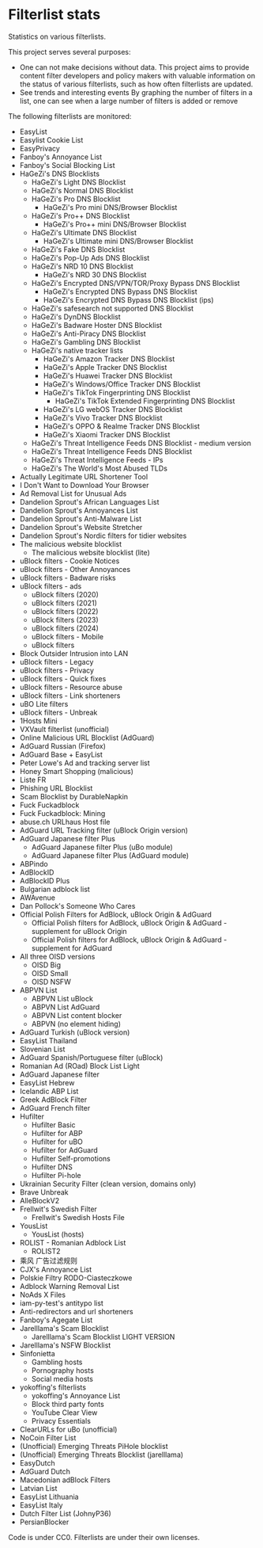 # Filterlist stats
Statistics on various filterlists.

This project serves several purposes:
- One can not make decisions without data.
This project aims to provide content filter developers and policy makers with valuable information on the status of various filterlists, such as how often filterlists are updated.
- See trends and interesting events
By graphing the number of filters in a list, one can see when a large number of filters is added or remove

The following filterlists are monitored:
- EasyList
- Easylist Cookie List
- EasyPrivacy
- Fanboy's Annoyance List
- Fanboy's Social Blocking List
- HaGeZi's DNS Blocklists
  - HaGeZi's Light DNS Blocklist
  - HaGeZi's Normal DNS Blocklist
  - HaGeZi's Pro DNS Blocklist
    - HaGeZi's Pro mini DNS/Browser Blocklist
  - HaGeZi's Pro++ DNS Blocklist
    - HaGeZi's Pro++ mini DNS/Browser Blocklist
  - HaGeZi's Ultimate DNS Blocklist
    - HaGeZi's Ultimate mini DNS/Browser Blocklist
  - HaGeZi's Fake DNS Blocklist
  - HaGeZi's Pop-Up Ads DNS Blocklist
  - HaGeZi's NRD 10 DNS Blocklist
    - HaGeZi's NRD 30 DNS Blocklist
  - HaGeZi's Encrypted DNS/VPN/TOR/Proxy Bypass DNS Blocklist
    - HaGeZi's Encrypted DNS Bypass DNS Blocklist
    - HaGeZi's Encrypted DNS Bypass DNS Blocklist (ips)
  - HaGeZi's safesearch not supported DNS Blocklist
  - HaGeZi's DynDNS Blocklist
  - HaGeZi's Badware Hoster DNS Blocklist
  - HaGeZi's Anti-Piracy DNS Blocklist
  - HaGeZi's Gambling DNS Blocklist
  - HaGeZi's native tracker lists
    - HaGeZi's Amazon Tracker DNS Blocklist
    - HaGeZi's Apple Tracker DNS Blocklist
    - HaGeZi's Huawei Tracker DNS Blocklist
    - HaGeZi's Windows/Office Tracker DNS Blocklist
    - HaGeZi's TikTok Fingerprinting DNS Blocklist
      - HaGeZi's TikTok Extended Fingerprinting DNS Blocklist
    - HaGeZi's LG webOS Tracker DNS Blocklist
    - HaGeZi's Vivo Tracker DNS Blocklist
    - HaGeZi's OPPO & Realme Tracker DNS Blocklist
    - HaGeZi's Xiaomi Tracker DNS Blocklist
  - HaGeZi's Threat Intelligence Feeds DNS Blocklist - medium version
  - HaGeZi's Threat Intelligence Feeds DNS Blocklist
  - HaGeZi's Threat Intelligence Feeds - IPs
  - HaGeZi's The World's Most Abused TLDs
- Actually Legitimate URL Shortener Tool
- I Don't Want to Download Your Browser
- Ad Removal List for Unusual Ads
- Dandelion Sprout's African Languages List
- Dandelion Sprout's Annoyances List
- Dandelion Sprout's Anti-Malware List
- Dandelion Sprout's Website Stretcher
- Dandelion Sprout's Nordic filters for tidier websites
- The malicious website blocklist
  - The malicious website blocklist (lite)
- uBlock filters - Cookie Notices
- uBlock filters - Other Annoyances
- uBlock filters - Badware risks
- uBlock filters - ads
  - uBlock filters (2020)
  - uBlock filters (2021)
  - uBlock filters (2022)
  - uBlock filters (2023)
  - uBlock filters (2024)
  - uBlock filters - Mobile
  - uBlock filters
- Block Outsider Intrusion into LAN
- uBlock filters - Legacy
- uBlock filters - Privacy
- uBlock filters - Quick fixes
- uBlock filters - Resource abuse
- uBlock filters - Link shorteners
- uBO Lite filters
- uBlock filters - Unbreak
- 1Hosts Mini
- VXVault filterlist (unofficial)
- Online Malicious URL Blocklist (AdGuard)
- AdGuard Russian (Firefox)
- AdGuard Base + EasyList
- Peter Lowe's Ad and tracking server list
- Honey Smart Shopping (malicious)
- Liste FR
- Phishing URL Blocklist
- Scam Blocklist by DurableNapkin
- Fuck Fuckadblock
- Fuck Fuckadblock: Mining
- abuse.ch URLhaus Host file
- AdGuard URL Tracking filter (uBlock Origin version)
- AdGuard Japanese filter Plus
  - AdGuard Japanese filter Plus (uBo module)
  - AdGuard Japanese filter Plus (AdGuard module)
- ABPindo
- AdBlockID
- AdBlockID Plus
- Bulgarian adblock list
- AWAvenue
- Dan Pollock's Someone Who Cares
- Official Polish Filters for AdBlock, uBlock Origin & AdGuard
  - Official Polish filters for AdBlock, uBlock Origin & AdGuard - supplement for uBlock Origin
  - Official Polish filters for AdBlock, uBlock Origin & AdGuard - supplement for AdGuard
- All three OISD versions
  - OISD Big
  - OISD Small
  - OISD NSFW
- ABPVN List
  - ABPVN List uBlock
  - ABPVN List AdGuard
  - ABPVN List content blocker
  - ABPVN (no element hiding)
- AdGuard Turkish (uBlock version)
- EasyList Thailand
- Slovenian List
- AdGuard Spanish/Portuguese filter (uBlock)
- Romanian Ad (ROad) Block List Light
- AdGuard Japanese filter
- EasyList Hebrew
- Icelandic ABP List
- Greek AdBlock Filter
- AdGuard French filter
- Hufilter
  - Hufilter Basic
  - Hufilter for ABP
  - Hufilter for uBO
  - Hufilter for AdGuard
  - Hufilter Self-promotions
  - Hufilter DNS
  - Hufilter Pi-hole
- Ukrainian Security Filter (clean version, domains only)
- Brave Unbreak
- AlleBlockV2
- Frellwit's Swedish Filter
  - Frellwit's Swedish Hosts File
- YousList
  - YousList (hosts)
- ROLIST - Romanian Adblock List
  - ROLIST2
- 乘风 广告过滤规则
- CJX's Annoyance List
- Polskie Filtry RODO-Ciasteczkowe
- Adblock Warning Removal List
- NoAds X Files
- iam-py-test's antitypo list
- Anti-redirectors and url shorteners
- Fanboy's Agegate List
- Jarelllama's Scam Blocklist
  - Jarelllama's Scam Blocklist LIGHT VERSION
- Jarelllama's NSFW Blocklist
- Sinfonietta
  - Gambling hosts
  - Pornography hosts
  - Social media hosts
- yokoffing's filterlists
  - yokoffing's Annoyance List
  - Block third party fonts
  - YouTube Clear View
  - Privacy Essentials
- ClearURLs for uBo (unofficial)
- NoCoin Filter List
- (Unofficial) Emerging Threats PiHole blocklist
- (Unofficial) Emerging Threats Blocklist (jarelllama)
- EasyDutch
- AdGuard Dutch
- Macedonian adBlock Filters
- Latvian List
- EasyList Lithuania
- EasyList Italy
- Dutch Filter List (JohnyP36)
- PersianBlocker

Code is under CC0. Filterlists are under their own licenses.
